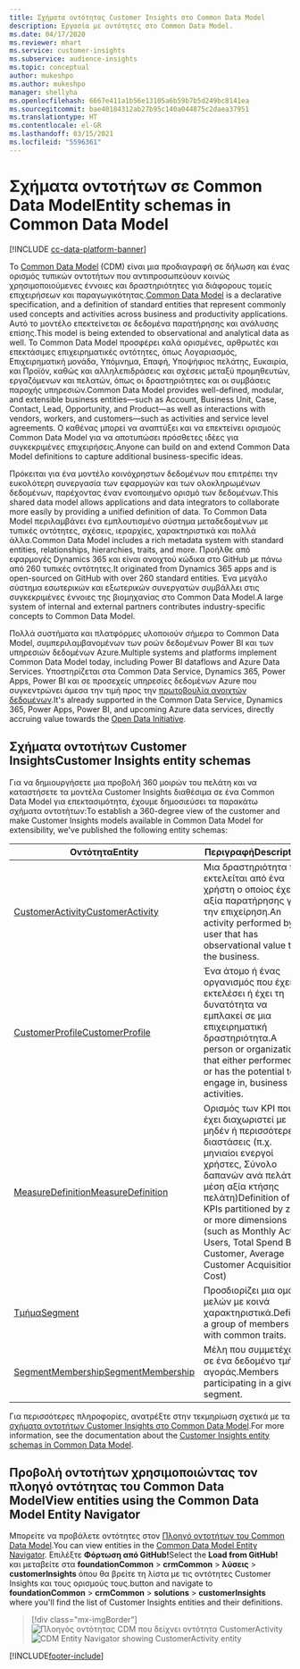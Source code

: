 ```yaml
---
title: Σχήματα οντότητας Customer Insights στο Common Data Model
description: Εργασία με οντότητες στο Common Data Model.
ms.date: 04/17/2020
ms.reviewer: mhart
ms.service: customer-insights
ms.subservice: audience-insights
ms.topic: conceptual
author: mukeshpo
ms.author: mukeshpo
manager: shellyha
ms.openlocfilehash: 6667e411a1b56e13105a6b59b7b5d249bc8141ea
ms.sourcegitcommit: bae40184312ab27b95c140a044875c2daea37951
ms.translationtype: HT
ms.contentlocale: el-GR
ms.lasthandoff: 03/15/2021
ms.locfileid: "5596361"
---
```

# <a name="entity-schemas-in-common-data-model"></a><span data-ttu-id="c9ae6-103">Σχήματα οντοτήτων σε Common Data Model</span><span class="sxs-lookup"><span data-stu-id="c9ae6-103">Entity schemas in Common Data Model</span></span>

[!INCLUDE [cc-data-platform-banner](../includes/cc-data-platform-banner.md)]

<span data-ttu-id="c9ae6-104">Το [Common Data Model](/common-data-model/) (CDM) είναι μια προδιαγραφή σε δήλωση και ένας ορισμός τυπικών οντοτήτων που αντιπροσωπεύουν κοινώς χρησιμοποιούμενες έννοιες και δραστηριότητες για διάφορους τομείς επιχειρήσεων και παραγωγικότητας.</span><span class="sxs-lookup"><span data-stu-id="c9ae6-104">[Common Data Model](/common-data-model/) is a declarative specification, and a definition of standard entities that represent commonly used concepts and activities across business and productivity applications.</span></span> <span data-ttu-id="c9ae6-105">Αυτό το μοντέλο επεκτείνεται σε δεδομένα παρατήρησης και ανάλυσης επίσης.</span><span class="sxs-lookup"><span data-stu-id="c9ae6-105">This model is being extended to observational and analytical data as well.</span></span> <span data-ttu-id="c9ae6-106">Το Common Data Model προσφέρει καλά ορισμένες, αρθρωτές και επεκτάσιμες επιχειρηματικές οντότητες, όπως Λογαριασμός, Επιχειρηματική μονάδα, Υπόμνημα, Επαφή, Υποψήφιος πελάτης, Ευκαιρία, και Προϊόν, καθώς και αλληλεπιδράσεις και σχέσεις μεταξύ προμηθευτών, εργαζόμενων και πελατών, όπως οι δραστηριότητες και οι συμβάσεις παροχής υπηρεσιών.</span><span class="sxs-lookup"><span data-stu-id="c9ae6-106">Common Data Model provides well-defined, modular, and extensible business entities—such as Account, Business Unit, Case, Contact, Lead, Opportunity, and Product—as well as interactions with vendors, workers, and customers—such as activities and service level agreements.</span></span> <span data-ttu-id="c9ae6-107">Ο καθένας μπορεί να αναπτύξει και να επεκτείνει ορισμούς Common Data Model για να αποτυπώσει πρόσθετες ιδέες για συγκεκριμένες επιχειρήσεις.</span><span class="sxs-lookup"><span data-stu-id="c9ae6-107">Anyone can build on and extend Common Data Model definitions to capture additional business-specific ideas.</span></span>

<span data-ttu-id="c9ae6-108">Πρόκειται για ένα μοντέλο κοινόχρηστων δεδομένων που επιτρέπει την ευκολότερη συνεργασία των εφαρμογών και των ολοκληρωμένων δεδομένων, παρέχοντας έναν ενοποιημένο ορισμό των δεδομένων.</span><span class="sxs-lookup"><span data-stu-id="c9ae6-108">This shared data model allows applications and data integrators to collaborate more easily by providing a unified definition of data.</span></span> <span data-ttu-id="c9ae6-109">Το Common Data Model περιλαμβάνει ένα εμπλουτισμένο σύστημα μεταδεδομένων με τυπικές οντότητες, σχέσεις, ιεραρχίες, χαρακτηριστικά και πολλά άλλα.</span><span class="sxs-lookup"><span data-stu-id="c9ae6-109">Common Data Model includes a rich metadata system with standard entities, relationships, hierarchies, traits, and more.</span></span> <span data-ttu-id="c9ae6-110">Προήλθε από εφαρμογές Dynamics 365 και είναι ανοιχτού κώδικα στο GitHub με πάνω από 260 τυπικές οντότητες.</span><span class="sxs-lookup"><span data-stu-id="c9ae6-110">It originated from Dynamics 365 apps and is open-sourced on GitHub with over 260 standard entities.</span></span> <span data-ttu-id="c9ae6-111">Ένα μεγάλο σύστημα εσωτερικών και εξωτερικών συνεργατών συμβάλλει στις συγκεκριμένες έννοιες της βιομηχανίας στο Common Data Model.</span><span class="sxs-lookup"><span data-stu-id="c9ae6-111">A large system of internal and external partners contributes industry-specific concepts to Common Data Model.</span></span>

<span data-ttu-id="c9ae6-112">Πολλά συστήματα και πλατφόρμες υλοποιούν σήμερα το Common Data Model, συμπεριλαμβανομένων των ροών δεδομένων Power BI και των υπηρεσιών δεδομένων Azure.</span><span class="sxs-lookup"><span data-stu-id="c9ae6-112">Multiple systems and platforms implement Common Data Model today, including Power BI dataflows and Azure Data Services.</span></span> <span data-ttu-id="c9ae6-113">Υποστηρίζεται στα Common Data Service, Dynamics 365, Power Apps, Power BI και σε προσεχείς υπηρεσίες δεδομένων Azure που συγκεντρώνει άμεσα την τιμή προς την [πρωτοβουλία ανοιχτών δεδομένων](https://www.microsoft.com/open-data-initiative).</span><span class="sxs-lookup"><span data-stu-id="c9ae6-113">It's already supported in the Common Data Service, Dynamics 365, Power Apps, Power BI, and upcoming Azure data services, directly accruing value towards the [Open Data Initiative](https://www.microsoft.com/open-data-initiative).</span></span>

## <a name="customer-insights-entity-schemas"></a><span data-ttu-id="c9ae6-114">Σχήματα οντοτήτων Customer Insights</span><span class="sxs-lookup"><span data-stu-id="c9ae6-114">Customer Insights entity schemas</span></span>

<span data-ttu-id="c9ae6-115">Για να δημιουργήσετε μια προβολή 360 μοιρών του πελάτη και να καταστήσετε τα μοντέλα Customer Insights διαθέσιμα σε ένα Common Data Model για επεκτασιμότητα, έχουμε δημοσιεύσει τα παρακάτω σχήματα οντοτήτων:</span><span class="sxs-lookup"><span data-stu-id="c9ae6-115">To establish a 360-degree view of the customer and make Customer Insights models available in Common Data Model for extensibility, we've published the following entity schemas:</span></span>

| <span data-ttu-id="c9ae6-116">Οντότητα</span><span class="sxs-lookup"><span data-stu-id="c9ae6-116">Entity</span></span> | <span data-ttu-id="c9ae6-117">Περιγραφή</span><span class="sxs-lookup"><span data-stu-id="c9ae6-117">Description</span></span> |
|---------|---------|
|[<span data-ttu-id="c9ae6-118">CustomerActivity</span><span class="sxs-lookup"><span data-stu-id="c9ae6-118">CustomerActivity</span></span>](/common-data-model/schema/core/applicationcommon/foundationcommon/crmcommon/solutions/customerinsights/customeractivity) | <span data-ttu-id="c9ae6-119">Μια δραστηριότητα που εκτελείται από ένα χρήστη ο οποίος έχει αξία παρατήρησης για την επιχείρηση.</span><span class="sxs-lookup"><span data-stu-id="c9ae6-119">An activity performed by a user that has observational value to the business.</span></span> |
|[<span data-ttu-id="c9ae6-120">CustomerProfile</span><span class="sxs-lookup"><span data-stu-id="c9ae6-120">CustomerProfile</span></span>](/common-data-model/schema/core/applicationcommon/foundationcommon/crmcommon/solutions/customerinsights/customerprofile) | <span data-ttu-id="c9ae6-121">Ένα άτομο ή ένας οργανισμός που έχει εκτελέσει ή έχει τη δυνατότητα να εμπλακεί σε μια επιχειρηματική δραστηριότητα.</span><span class="sxs-lookup"><span data-stu-id="c9ae6-121">A person or organization that either performed, or has the potential to engage in, business activities.</span></span> |
|[<span data-ttu-id="c9ae6-122">MeasureDefinition</span><span class="sxs-lookup"><span data-stu-id="c9ae6-122">MeasureDefinition</span></span>](/common-data-model/schema/core/applicationcommon/foundationcommon/crmcommon/solutions/customerinsights/measuredefinition) | <span data-ttu-id="c9ae6-123">Ορισμός των KPI που έχει διαχωριστεί με μηδέν ή περισσότερες διαστάσεις (π.χ. μηνιαίοι ενεργοί χρήστες, Σύνολο δαπανών ανά πελάτη, μέση αξία κτήσης πελάτη)</span><span class="sxs-lookup"><span data-stu-id="c9ae6-123">Definition of KPIs partitioned by zero or more dimensions (such as Monthly Active Users, Total Spend By Customer, Average Customer Acquisition Cost)</span></span> |
|[<span data-ttu-id="c9ae6-124">Τμήμα</span><span class="sxs-lookup"><span data-stu-id="c9ae6-124">Segment</span></span>](/common-data-model/schema/core/applicationcommon/foundationcommon/crmcommon/solutions/customerinsights/segment) | <span data-ttu-id="c9ae6-125">Προσδιορίζει μια ομάδα μελών με κοινά χαρακτηριστικά.</span><span class="sxs-lookup"><span data-stu-id="c9ae6-125">Defines a group of members with common traits.</span></span> |
|[<span data-ttu-id="c9ae6-126">SegmentMembership</span><span class="sxs-lookup"><span data-stu-id="c9ae6-126">SegmentMembership</span></span>](/common-data-model/schema/core/applicationcommon/foundationcommon/crmcommon/solutions/customerinsights/segmentmembership) | <span data-ttu-id="c9ae6-127">Μέλη που συμμετέχουν σε ένα δεδομένο τμήμα αγοράς.</span><span class="sxs-lookup"><span data-stu-id="c9ae6-127">Members participating in a given segment.</span></span> |

<span data-ttu-id="c9ae6-128">Για περισσότερες πληροφορίες, ανατρέξτε στην τεκμηρίωση σχετικά με τα [σχήματα οντοτήτων Customer Insights στο Common Data Model](/common-data-model/schema/core/applicationcommon/foundationcommon/crmcommon/solutions/customerinsights/overview).</span><span class="sxs-lookup"><span data-stu-id="c9ae6-128">For more information, see the documentation about the [Customer Insights entity schemas in Common Data Model](/common-data-model/schema/core/applicationcommon/foundationcommon/crmcommon/solutions/customerinsights/overview).</span></span>

## <a name="view-entities-using-the-common-data-model-entity-navigator"></a><span data-ttu-id="c9ae6-129">Προβολή οντοτήτων χρησιμοποιώντας τον πλοηγό οντότητας του Common Data Model</span><span class="sxs-lookup"><span data-stu-id="c9ae6-129">View entities using the Common Data Model Entity Navigator</span></span>

<span data-ttu-id="c9ae6-130">Μπορείτε να προβάλετε οντότητες στον [Πλοηγό οντοτήτων του Common Data Model](https://microsoft.github.io/CDM/).</span><span class="sxs-lookup"><span data-stu-id="c9ae6-130">You can view entities in the [Common Data Model Entity Navigator](https://microsoft.github.io/CDM/).</span></span> <span data-ttu-id="c9ae6-131">Επιλέξτε **Φόρτωση από GitHub!**</span><span class="sxs-lookup"><span data-stu-id="c9ae6-131">Select the **Load from GitHub!**</span></span> <span data-ttu-id="c9ae6-132">και μεταβείτε στα **foundationCommon** > **crmCommon** > **λύσεις** > **customerInsights** όπου θα βρείτε τη λίστα με τις οντότητες Customer Insights και τους ορισμούς τους.</span><span class="sxs-lookup"><span data-stu-id="c9ae6-132">button and navigate to **foundationCommon** > **crmCommon** > **solutions** > **customerInsights** where you'll find the list of Customer Insights entities and their definitions.</span></span>
> [!div class="mx-imgBorder"]
> <span data-ttu-id="c9ae6-133">![Πλοηγός οντότητας CDM που δείχνει οντότητα CustomerActivity](media/CDM-entity-navigator.png "Πλοηγός οντότητας CDM που δείχνει οντότητα CustomerActivity")</span><span class="sxs-lookup"><span data-stu-id="c9ae6-133">![CDM Entity Navigator showing CustomerActivity entity](media/CDM-entity-navigator.png "CDM Entity Navigator showing CustomerActivity entity")</span></span>


[!INCLUDE[footer-include](../includes/footer-banner.md)]